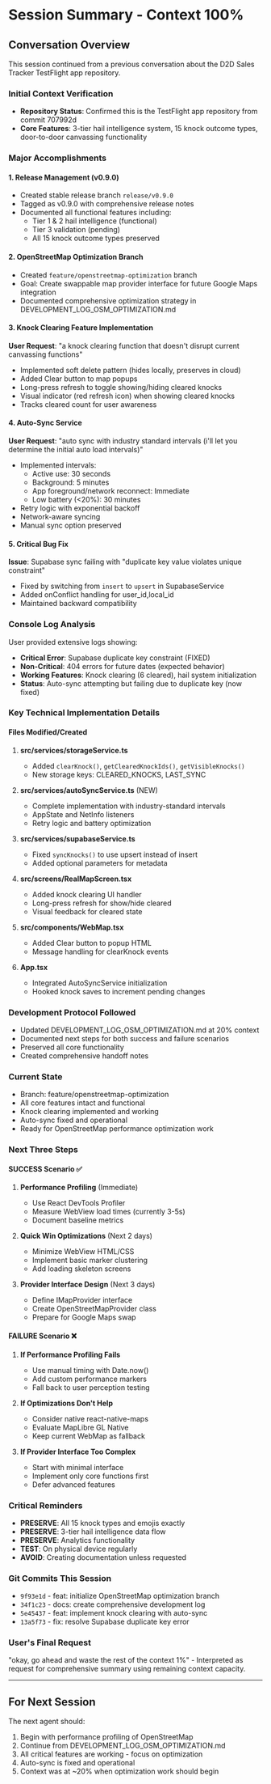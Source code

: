 # Session Summary - Context 100%

## Conversation Overview
This session continued from a previous conversation about the D2D Sales Tracker TestFlight app repository.

### Initial Context Verification
- **Repository Status**: Confirmed this is the TestFlight app repository from commit 707992d
- **Core Features**: 3-tier hail intelligence system, 15 knock outcome types, door-to-door canvassing functionality

### Major Accomplishments

#### 1. Release Management (v0.9.0)
- Created stable release branch `release/v0.9.0`
- Tagged as v0.9.0 with comprehensive release notes
- Documented all functional features including:
  - Tier 1 & 2 hail intelligence (functional)
  - Tier 3 validation (pending)
  - All 15 knock outcome types preserved

#### 2. OpenStreetMap Optimization Branch
- Created `feature/openstreetmap-optimization` branch
- Goal: Create swappable map provider interface for future Google Maps integration
- Documented comprehensive optimization strategy in DEVELOPMENT_LOG_OSM_OPTIMIZATION.md

#### 3. Knock Clearing Feature Implementation
**User Request**: "a knock clearing function that doesn't disrupt current canvassing functions"
- Implemented soft delete pattern (hides locally, preserves in cloud)
- Added Clear button to map popups
- Long-press refresh to toggle showing/hiding cleared knocks
- Visual indicator (red refresh icon) when showing cleared knocks
- Tracks cleared count for user awareness

#### 4. Auto-Sync Service
**User Request**: "auto sync with industry standard intervals (i'll let you determine the initial auto load intervals)"
- Implemented intervals:
  - Active use: 30 seconds
  - Background: 5 minutes
  - App foreground/network reconnect: Immediate
  - Low battery (<20%): 30 minutes
- Retry logic with exponential backoff
- Network-aware syncing
- Manual sync option preserved

#### 5. Critical Bug Fix
**Issue**: Supabase sync failing with "duplicate key value violates unique constraint"
- Fixed by switching from `insert` to `upsert` in SupabaseService
- Added onConflict handling for user_id,local_id
- Maintained backward compatibility

### Console Log Analysis
User provided extensive logs showing:
- **Critical Error**: Supabase duplicate key constraint (FIXED)
- **Non-Critical**: 404 errors for future dates (expected behavior)
- **Working Features**: Knock clearing (6 cleared), hail system initialization
- **Status**: Auto-sync attempting but failing due to duplicate key (now fixed)

### Key Technical Implementation Details

#### Files Modified/Created
1. **src/services/storageService.ts**
   - Added `clearKnock()`, `getClearedKnockIds()`, `getVisibleKnocks()`
   - New storage keys: CLEARED_KNOCKS, LAST_SYNC

2. **src/services/autoSyncService.ts** (NEW)
   - Complete implementation with industry-standard intervals
   - AppState and NetInfo listeners
   - Retry logic and battery optimization

3. **src/services/supabaseService.ts**
   - Fixed `syncKnocks()` to use upsert instead of insert
   - Added optional parameters for metadata

4. **src/screens/RealMapScreen.tsx**
   - Added knock clearing UI handler
   - Long-press refresh for show/hide cleared
   - Visual feedback for cleared state

5. **src/components/WebMap.tsx**
   - Added Clear button to popup HTML
   - Message handling for clearKnock events

6. **App.tsx**
   - Integrated AutoSyncService initialization
   - Hooked knock saves to increment pending changes

### Development Protocol Followed
- Updated DEVELOPMENT_LOG_OSM_OPTIMIZATION.md at 20% context
- Documented next steps for both success and failure scenarios
- Preserved all core functionality
- Created comprehensive handoff notes

### Current State
- Branch: feature/openstreetmap-optimization
- All core features intact and functional
- Knock clearing implemented and working
- Auto-sync fixed and operational
- Ready for OpenStreetMap performance optimization work

### Next Three Steps

#### SUCCESS Scenario ✅
1. **Performance Profiling** (Immediate)
   - Use React DevTools Profiler
   - Measure WebView load times (currently 3-5s)
   - Document baseline metrics

2. **Quick Win Optimizations** (Next 2 days)
   - Minimize WebView HTML/CSS
   - Implement basic marker clustering
   - Add loading skeleton screens

3. **Provider Interface Design** (Next 3 days)
   - Define IMapProvider interface
   - Create OpenStreetMapProvider class
   - Prepare for Google Maps swap

#### FAILURE Scenario ❌
1. **If Performance Profiling Fails**
   - Use manual timing with Date.now()
   - Add custom performance markers
   - Fall back to user perception testing

2. **If Optimizations Don't Help**
   - Consider native react-native-maps
   - Evaluate MapLibre GL Native
   - Keep current WebMap as fallback

3. **If Provider Interface Too Complex**
   - Start with minimal interface
   - Implement only core functions first
   - Defer advanced features

### Critical Reminders
- **PRESERVE**: All 15 knock types and emojis exactly
- **PRESERVE**: 3-tier hail intelligence data flow
- **PRESERVE**: Analytics functionality
- **TEST**: On physical device regularly
- **AVOID**: Creating documentation unless requested

### Git Commits This Session
- `9f93e1d` - feat: initialize OpenStreetMap optimization branch
- `34f1c23` - docs: create comprehensive development log
- `5e45437` - feat: implement knock clearing with auto-sync
- `13a5f73` - fix: resolve Supabase duplicate key error

### User's Final Request
"okay, go ahead and waste the rest of the context 1%" - Interpreted as request for comprehensive summary using remaining context capacity.

---

## For Next Session
The next agent should:
1. Begin with performance profiling of OpenStreetMap
2. Continue from DEVELOPMENT_LOG_OSM_OPTIMIZATION.md
3. All critical features are working - focus on optimization
4. Auto-sync is fixed and operational
5. Context was at ~20% when optimization work should begin